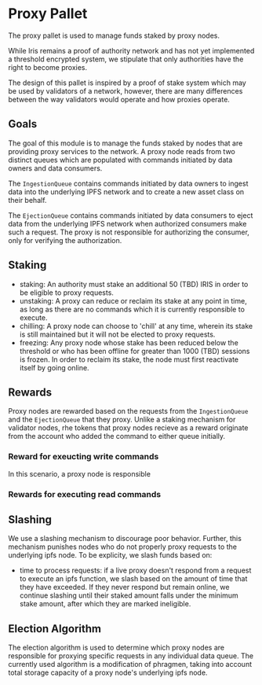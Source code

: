 # Proxy Pallet

The proxy pallet is used to manage funds staked by proxy nodes.

While Iris remains a proof of authority network and has not yet implemented a threshold encrypted system, we stipulate that only authorities have the right to become proxies.

The design of this pallet is inspired by a proof of stake system which may be used by validators of a network, however, there are many differences between the way validators would operate and how proxies operate.

## Goals

The goal of this module is to manage the funds staked by nodes that are providing proxy services to the network. A proxy node reads from two distinct queues which are populated with commands initiated by data owners and data consumers.

The `IngestionQueue` contains commands initiated by data owners to ingest data into the underlying IPFS network and to create a new asset class on their behalf.

The `EjectionQueue` contains commands initiated  by data consumers to eject data from the underlying IPFS network when authorized consumers make such a request. The proxy is not responsible for authorizing the consumer, only for verifying the authorization.

## Staking

* staking: An authority must stake an additional 50 (TBD) IRIS in order to be eligible to proxy requests.
* unstaking: A proxy can reduce or reclaim its stake at any point in time, as long as there are no commands which it is currently responsible to execute.
* chilling: A proxy node can choose to 'chill' at any time, wherein its stake is still maintained but it will not be elected to proxy requests.
* freezing: Any proxy node whose stake has been reduced below the threshold or who has been offline for greater than 1000 (TBD) sessions is frozen. In order to reclaim its stake, the node must first reactivate itself by going online.

## Rewards

Proxy nodes are rewarded based on the requests from the `IngestionQueue` and the `EjectionQueue` that they proxy. Unlike a staking mechanism for validator nodes, rhe tokens that proxy nodes recieve as a reward originate from the account who added the command to either queue initially.

### Reward for exeucting write commands

In this scenario, a proxy node is responsible

### Rewards for executing read commands

## Slashing

We use a slashing mechanism to discourage poor behavior. Further, this mechanism punishes nodes who do not properly proxy requests to the underlying ipfs node. To be explicity, we slash funds based on:

* time to process requests: if a live proxy doesn't respond from a request to execute an ipfs function, we slash based on the amount of time that they have exceeded. If they never respond but remain online, we continue slashing until their staked amount falls under the minimum stake amount, after which they are marked ineligible.

## Election Algorithm

The election algorithm is used to determine which proxy nodes are responsible for proxying specific requests in any individual data queue. The currently used algorithm is a modification of phragmen, taking into account total storage capacity of a proxy node's underlying ipfs node.
